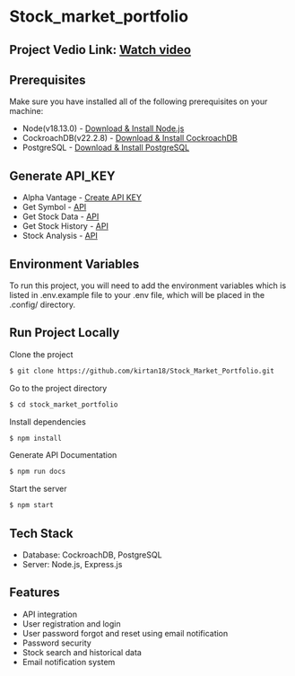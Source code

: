 # Stock_market_portfolio
## Project Vedio Link: [Watch video](https://drive.google.com/file/d/177Dgu7l4gUuPpRQUYW2p8abttVOqUPTa/view?usp=sharing)
## Prerequisites

Make sure you have installed all of the following prerequisites on your machine:
- Node(v18.13.0) - [Download & Install Node.js](https://nodejs.org/en/download)
- CockroachDB(v22.2.8) - [Download & Install CockroachDB](https://www.cockroachlabs.com/docs/v20.1/install-cockroachdb-windows)
- PostgreSQL - [Download & Install PostgreSQL](https://www.postgresql.org/download/)

## Generate API_KEY
- Alpha Vantage - [Create API KEY](https://www.alphavantage.co/)
- Get Symbol - [API](https://www.alphavantage.co/query?function=SYMBOL_SEARCH&keywords=tesco&apikey=demo)
- Get Stock Data - [API](https://www.alphavantage.co/query?function=GLOBAL_QUOTE&symbol=IBM&apikey=demo)
- Get Stock History - [API](https://www.alphavantage.co/query?function=TIME_SERIES_DAILY_ADJUSTED&symbol=IBM&apikey=demo)
- Stock Analysis - [API](https://finnhub.io/docs/api/company-basic-financials)

## Environment Variables
To run this project, you will need to add the environment variables which is listed in .env.example file to your .env file, which will be placed in the .config/ directory.

## Run Project Locally
Clone the project
```sh
$ git clone https://github.com/kirtan18/Stock_Market_Portfolio.git
```
Go to the project directory
```sh
$ cd stock_market_portfolio
```
Install dependencies
```sh
$ npm install
```
Generate API Documentation
```sh
$ npm run docs
```
Start the server
```sh
$ npm start
```

## Tech Stack
- Database: CockroachDB, PostgreSQL
- Server: Node.js, Express.js


## Features

- API integration
- User registration and login
- User password forgot and reset using email notification
- Password security
- Stock search and historical data
- Email notification system


